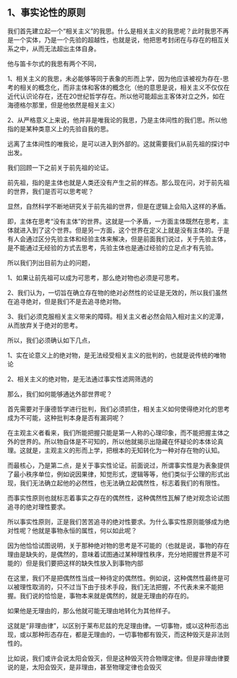 <h2>1、事实论性的原则</h2><p data-pid="mf0ogzVn">我们首先建立起一个“相关主义”的我思。什么是相关主义的我思呢？此时我思不再是一个实体，乃是一个先验的超越性，也就是说，他把思考封闭在与存在的相互关系之中，从而无法超出主体自身。</p><p data-pid="6gG-s4EO">他与笛卡尔式的我思有两个不同，</p><p data-pid="GPvguPus">1、相关主义的我思，未必能够等同于表象的形而上学，因为他应该被视为存在-思考的相关的概念化，而非主体和客体的概念化（他的意思是说，相关主义不仅仅在近代认识论存在，还在20世纪哲学存在。所以他可能超出主客体对立之外，如在海德格尔那里，但是他依然是相关主义）</p><p data-pid="9vLXGsBz">2、从严格意义上来说，他并非是唯我论的我思，乃是主体间性的我们思。所以他指的是某种类意义上的先验自我的思。</p><p data-pid="Jm5lGN_I">远离了主体间性的唯我论，是可以进入到外部的。这就需要我们从前先祖的探讨中出发。</p><p data-pid="GRq9C0QE">我们回顾一下之前关于前先祖的论证。</p><p data-pid="ZcgMzRfj">前先祖，指的是主体也就是人类还没有产生之前的样态。那么现在问，对于前先祖的世界，我们是否可以思考呢？</p><p data-pid="OPFczVxM">显然，自然科学不断地研究关于前先祖的世界，但是在逻辑上会陷入这样的矛盾。</p><p data-pid="ZnHhbN0q">即，主体在思考“没有主体”的世界。这就是一个矛盾，一方面主体既然在思考，主体就进入到了这个世界。但是另一方面，这个世界在定义上就是没有主体的。于是有人会通过区分先验主体和经验主体来解决，但是前面我们说过，关于先验主体，是不能通过无经验的方式去思考，先验主体也是通过经验的立足点才有先验。</p><p data-pid="L3OQJ97-">所以我们列出目前为止的问题，</p><p data-pid="60vI2reh">1、如果让前先祖可以成为可思考，那么绝对物也必须是可思考。</p><p data-pid="Rqwace6i">2、我们认为，一切旨在确立存在物的绝对必然性的论证是无效的，所以我们虽然在追寻绝对，但是我们不是去追寻绝对物。</p><p data-pid="C0FY07g6">3、我们必须克服相关主义带来的障碍。相关主义者必然会陷入相对主义的泥潭，从而放弃关于绝对的思考。</p><p data-pid="9MrPP-Ui">所以，我们必须确认如下几点，</p><p data-pid="1i8Cf8DK">1、实在论意义上的绝对物，是无法经受相关主义的批判的，也就是说传统的唯物论</p><p data-pid="pofS7RWi">2、相关主义的绝对物，是无法通过事实性滤网筛选的</p><p data-pid="y2gOzcvR">那么，我们如何能够通达外部世界呢？</p><p data-pid="4xDl6eWs">首先需要对于康德哲学进行批判，我们必须抓住，相关主义如何使得绝对化的思考成为不可能，这种批判本身是否有漏洞呢？</p><p data-pid="WNMfpClh">在主观主义者看来，我们所能把握只能是第一人称的心理印象，而不能把握主体之外的世界的。所以物自体是不可知的，所以他就揭示出隐藏在怀疑论的本体论真理。这就是，主观主义的形而上学，把根本的无知转化为一种对存在物的认知。</p><p data-pid="Co0icCHG">而最核心，乃是第二点，是关于事实性论证。前面说过，所谓事实性是为表象提供了最小秩序单位，例如说因果律，知觉形式，逻辑等等，他们类似于公理的形式出现，我们无法确立起他的必然性，也无法确立起偶然性，标志着我们的有限性。</p><p data-pid="5Tk_Aw_y">而事实性原则也就标志着事实之存在的偶然性，这种偶然性瓦解了绝对观念论试图追寻的绝对理性要求。</p><p data-pid="NJh66NGH">所以事实性原则，正是我们苦苦追寻的绝对性要求。为什么事实性原则能够成为绝对性呢？他就是事物永恒的属性，何以如此呢？</p><p data-pid="icgSqaDn">因为他恰恰试图说明，关于那种绝对物的思考是不可能的（也就是说，事物的存在理由是缺失的，是偶然的，意味着试图通过某种理性秩序，充分地把握世界是不可能的）但是我们要把这样的缺失性放入到事物内部</p><p data-pid="VKkdHCfu">在这里，我们不是把偶然性当成一种待定的偶然性。例如说，这种偶然性最终是可以被理性取消的，只不过当下由于技术手段，我们无法把握，不代表未来不能把握。我们说的恰恰是，事物本来就是偶然的，就是无理由的存在的。</p><p data-pid="DAWFExlX">如果他是无理由的，那么他就可能无理由地转化为其他样子。</p><p data-pid="GPd16PqV">这就是“非理由律”，以区别于莱布尼兹的充足理由律。一切事物，或以这种形态出现，或以那种形态存在，都是无理由的，一切事物都有毁灭，而这种毁灭是非法则性的。</p><p data-pid="1U7pUtGK">比如说，我们或许会说太阳会毁灭，但是这种毁灭符合物理定律。但是非理由律要说的是，太阳会毁灭，是非理由，甚至物理定律也会毁灭</p><p></p><p></p><p></p><p></p><p></p><p></p><p></p><p></p><p></p><p></p><p></p><p></p><p></p>